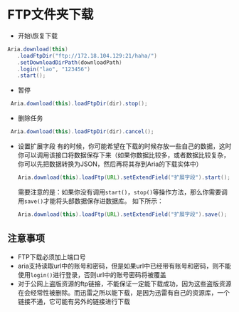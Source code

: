 # FTP文件夹下载

* 开始\恢复下载

 ```java
 Aria.download(this)
    .loadFtpDir("ftp://172.18.104.129:21/haha/")
    .setDownloadDirPath(downloadPath)
    .login("lao", "123456")
    .start();
 ```

* 暂停

 ```java
  Aria.download(this).loadFtpDir(dir).stop();
 ```

* 删除任务

 ```java
  Aria.download(this).loadFtpDir(dir).cancel();
 ```

* 设置扩展字段
有的时候，你可能希望在下载的时候存放一些自己的数据，这时你可以调用该接口将数据保存下来（如果你数据比较多，或者数据比较复杂，你可以先把数据转换为JSON，然后再将其存到Aria的下载实体中）

  ```java
  Aria.download(this).loadFtp(URL).setExtendField("扩展字段").start();
  ```
  需要注意的是：如果你没有调用`start()`，`stop()`等操作方法，那么你需要调用`save()`才能将头部数据保存进数据库。
  如下所示：
  ```java
  Aria.download(this).loadFtp(URL).setExtendField("扩展字段").save();
  ```

## 注意事项
* FTP下载必须加上端口号
* aria支持读取url中的账号和密码，但是如果url中已经带有账号和密码，则不能使用`login()`进行登录，否则url中的账号密码将被覆盖
* 对于公网上盗版资源的ftp链接，不能保证一定能下载成功，因为这些盗版资源在会经常性被删除。而迅雷之所以能下载，是因为迅雷有自己的资源库，一个链接不通，它可能有另外的链接进行下载